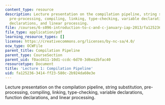 ```yaml
---
content_type: resource
description: Lecture presentation on the compilation pipeline, string substitution,
  pre-processing, compiling, linking, type-checking, variable declarations, function
  declarations, and linear processing.
file: /courses/6-s096-introduction-to-c-and-c-january-iap-2013/fa1252363414ff23580c2b924da60e3e_MIT6_S096_IAP13_lec1.pdf
file_type: application/pdf
learning_resource_types: []
license: https://creativecommons.org/licenses/by-nc-sa/4.0/
ocw_type: OCWFile
parent_title: Compilation Pipeline
parent_type: CourseSection
parent_uid: f0acd411-10d1-ccdc-6d70-3d6ea2bfac40
resourcetype: Document
title: 'Lecture 1: Compilation Pipeline'
uid: fa125236-3414-ff23-580c-2b924da60e3e
---
```

Lecture presentation on the compilation pipeline, string substitution, pre-processing, compiling, linking, type-checking, variable declarations, function declarations, and linear processing.